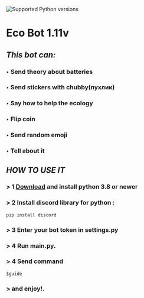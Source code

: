 </p>
<p align="left">
 </a>
 <img src="https://img.shields.io/pypi/pyversions/so-vits-svc-fork.svg?style=flat-square&logo=python&amp;logoColor=fff" alt="Supported Python versions">
</p>

# Eco Bot 1.11v
##   *This bot can:*
### ‣ Send theory about batteries
### ‣ Send stickers with chubby(пухлик)
### ‣ Say how to help the ecology
### ‣ Flip coin
### ‣ Send random emoji
### ‣ Tell about it
## ***HOW TO USE IT***
### > 1 [Download](https://www.python.org/downloads/) and install python 3.8 or newer
### > 2 Install discord library for python : 
```shell
pip install discord
```
### > 3 Enter your bot token in settings.py
### > 4 Run main.py.
### > 4 Send command
```shell
$guide
``` 
### > and enjoy!.
